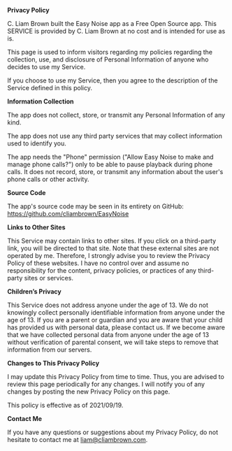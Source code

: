 **Privacy Policy**

C. Liam Brown built the Easy Noise app as a Free Open Source app. This SERVICE is provided by C. Liam Brown at no cost and is intended for use as is.

This page is used to inform visitors regarding my policies regarding the collection, use, and disclosure of Personal Information of anyone who decides to use my Service.

If you choose to use my Service, then you agree to the description of the Service defined in this policy.

**Information Collection**

The app does not collect, store, or transmit any Personal Information of any kind.

The app does not use any third party services that may collect information used to identify you.

The app needs the "Phone" permission ("Allow Easy Noise to make and manage phone calls?") only to be able to pause playback during phone calls. It does not record, store, or transmit any information about the user's phone calls or other activity.

**Source Code**

The app's source code may be seen in its entirety on GitHub:
https://github.com/cliambrown/EasyNoise

**Links to Other Sites**

This Service may contain links to other sites. If you click on a third-party link, you will be directed to that site. Note that these external sites are not operated by me. Therefore, I strongly advise you to review the Privacy Policy of these websites. I have no control over and assume no responsibility for the content, privacy policies, or practices of any third-party sites or services.

**Children’s Privacy**

This Service does not address anyone under the age of 13. We do not knowingly collect personally identifiable information from anyone under the age of 13. If you are a parent or guardian and you are aware that your child has provided us with personal data, please contact us. If we become aware that we have collected personal data from anyone under the age of 13 without verification of parental consent, we will take steps to remove that information from our servers. 

**Changes to This Privacy Policy**

I may update this Privacy Policy from time to time. Thus, you are advised to review this page periodically for any changes. I will notify you of any changes by posting the new Privacy Policy on this page.

This policy is effective as of 2021/09/19.

**Contact Me**

If you have any questions or suggestions about my Privacy Policy, do not hesitate to contact me at liam@cliambrown.com.